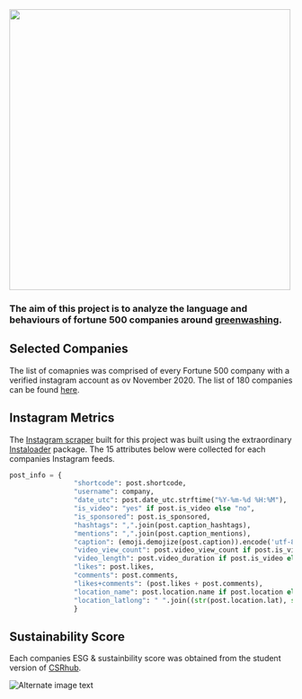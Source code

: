 <img src="https://www.natureinabox.com.my/wp-content/uploads/2014/10/greenwashing-1024x355.png" width="500">

### The aim of this project is to analyze the language and behaviours of fortune 500 companies around [greenwashing](https://www.sustainablejungle.com/sustainable-living/what-is-greenwashing/). 

## Selected Companies
The list of comapnies was comprised of every Fortune 500 company with a verified instagram account as ov November 2020. The list of 180 companies can be found [here](https://github.com/madelinekinnaird/quantifying-greenwashing/blob/main/ig_scraper/batch.txt).

## Instagram Metrics
The [Instagram scraper](https://github.com/madelinekinnaird/quantifying-greenwashing/blob/main/ig_scraper/post-scraper-list.py) built for this project was built using the extraordinary [Instaloader](https://instaloader.github.io/) package. The 15 attributes below were collected for each companies Instagram feeds. 

```python
post_info = {
				"shortcode": post.shortcode,
				"username": company,
				"date_utc": post.date_utc.strftime("%Y-%m-%d %H:%M"),
				"is_video": "yes" if post.is_video else "no",
				"is_sponsored": post.is_sponsored,
				"hashtags": ",".join(post.caption_hashtags),
				"mentions": ",".join(post.caption_mentions),
				"caption": (emoji.demojize(post.caption)).encode('utf-8'),
				"video_view_count": post.video_view_count if post.is_video else 0,
				"video_length": post.video_duration if post.is_video else 0,
				"likes": post.likes,
				"comments": post.comments,
				"likes+comments": (post.likes + post.comments),
				"location_name": post.location.name if post.location else "",
				"location_latlong": " ".join((str(post.location.lat), str(post.location.lng))) if post.location else ""
				}
```

## Sustainability Score
Each companies ESG & sustainbility score was obtained from the student version of [CSRhub](https://www.csrhub.com/).

![Alternate image text](https://blog.csrhub.com/hs-fs/hubfs/blog/CSRHub%20LLC%20ratings.png?width=790&height=250&name=CSRHub%20LLC%20ratings.png)

